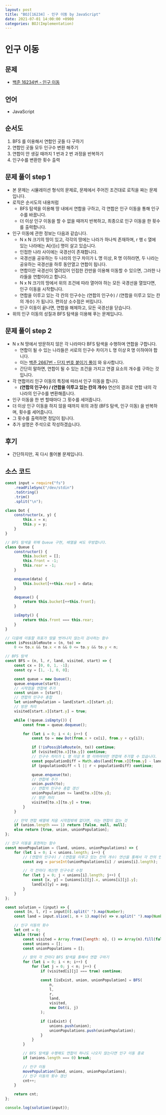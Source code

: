 ```yaml
---
layout: post
title: "BOJ[16234] - 인구 이동 by JavaScript"
date: 2021-07-01 14:00:00 +0900
categories: BOJ(Implementation)
---
```


# 인구 이동

## 문제

- [백준 16234번 - 인구 이동](https://www.acmicpc.net/problem/16234)

## 언어

- JavaScript

## 순서도

1. BFS 를 이용해서 연합인 곳들 다 구하기
2. 연합인 곳들 모두 인구수 변환 해주기
3. 연합이 안 생길 때까지 1 번과 2 번 과정을 반복하기
4. 인구수를 변환한 횟수 출력

## 문제 풀이 step 1

- 본 문제는 시뮬레이션 형식의 문제로, 문제에서 주어진 조건대로 로직을 짜는 문제입니다.
- 로직은 순서도의 내용처럼
  - BFS 탐색을 이용해 땅 내에서 연합을 구하고, 각 연합은 인구 이동을 통해 인구수를 바꿉니다.
  - 더 이상 인구 이동을 할 수 없을 때까지 반복하고, 최종으로 인구 이동을 한 횟수를 출력합니다.
- 인구 이동에 관한 정보는 다음과 같습니다.
  - N x N 크기의 땅이 있고, 각각의 땅에는 나라가 하나씩 존재하며, r 행 c 열에 있는 나라에는 A[r][c] 명이 살고 있습니다.
  - 인접한 나라 사이에는 국경선이 존재합니다.
  - 국경선을 공유하는 두 나라의 인구 차이가 L 명 이상, R 명 이하라면, 두 나라는 공유하는 국경선을 하루 동안열고 연합이 됩니다.
  - 연합이란 국경선이 열려있어 인접한 칸만을 이용해 이동할 수 있으면, 그러한 나라들을 연합이라고 합니다.
  - N x N 크기의 땅에서 위의 조건에 따라 열어야 하는 모든 국경선을 열었다면, 인구 이동을 시작합니다.
  - 연합을 이루고 있는 각 칸의 인구수는 (연합의 인구수) / (연합을 이루고 있는 칸의 개수) 가 됩니다. 편의상 소수점은 버립니다.
  - 인구 이동이 끝나면, 연합을 해체하고, 모든 국경선을 닫습니다.
- 위의 인구 이동의 성질과 BFS 탐색을 이용해 푸는 문제입니다.

## 문제 풀이 step 2

- N x N 땅에서 방문하지 않은 각 나라마다 BFS 탐색을 수행하며 연합을 구합니다.
  - 연합이 될 수 있는 나라들은 서로의 인구수 차이가 L 명 이상 R 명 이하여야 합니다.
  - 이는 [백준 2667번 - 단지 번호 붙이기 풀이](<https://qkrrlgh519.github.io/boj(bfs)/2021/03/31/BOJ-BFS-2667.html>) 와 유사합니다.
  - 간단히 말하면, 연합이 될 수 있는 조건을 가지고 연결 요소의 개수를 구하는 것입니다.
- 각 연합끼리 인구 이동의 특징에 따라서 인구 이동을 합니다.
  - **(연합의 인구수) / (연합을 이루고 있는 칸의 개수)** 연산의 결과로 연합 내의 각 나라의 인구수를 변환해줍니다.
- 인구 이동을 한 번 할때마다 그 횟수를 세어줍니다.
- 더 이상 인구 이동을 하지 않을 때까지 위의 과정 (BFS 탐색, 인구 이동) 을 반복하며, 횟수를 세어줍니다.
- 그 횟수를 출력하면 정답이 됩니다.
- 추가 설명은 주석으로 작성하겠습니다.

## 후기

- 간단하지만, 꼭 다시 풀어볼 문제입니다.

## 소스 코드

```jsx
const input = require("fs")
	.readFileSync("/dev/stdin")
	.toString()
	.trim()
	.split("\n");

class Dot {
	constructor(x, y) {
		this.x = x;
		this.y = y;
	}
}

// BFS 탐색을 위해 Queue 구현, 배열을 써도 무방합니다.
class Queue {
	constructor() {
		this.bucket = [];
		this.front = -1;
		this.rear = -1;
	}

	enqueue(data) {
		this.bucket[++this.rear] = data;
	}

	dequeue() {
		return this.bucket[++this.front];
	}

	isEmpty() {
		return this.front === this.rear;
	}
}

// 다음에 이동할 좌표가 땅을 벗어나지 않는지 검사하는 함수
const isPossibleRoute = (n, to) =>
	0 <= to.x && to.x < n && 0 <= to.y && to.y < n;

// BFS 탐색
const BFS = (n, l, r, land, visited, start) => {
	const cx = [0, 0, 1, -1];
	const cy = [1, -1, 0, 0];

	const queue = new Queue();
	queue.enqueue(start);
	// 시작점을 연합에 추가
	const union = [start];
	// 연합의 인구수 총합
	let unionPopulation = land[start.x][start.y];
	// 방문 처리
	visited[start.x][start.y] = true;

	while (!queue.isEmpty()) {
		const from = queue.dequeue();

		for (let i = 0; i < 4; i++) {
			const to = new Dot(from.x + cx[i], from.y + cy[i]);

			if (!isPossibleRoute(n, to)) continue;
			if (visited[to.x][to.y]) continue;
			// 인구수 차이가 L 명 이상 R 명 이하여야만 연합에 추가할 수 있습니다.
			const populationDiff = Math.abs(land[from.x][from.y] - land[to.x][to.y]);
			if (populationDiff < l || r < populationDiff) continue;

			queue.enqueue(to);
			// 연합에 추가
			union.push(to);
			// 연합의 인구수 총합 갱신
			unionPopulation += land[to.x][to.y];
			// 방문 처리
			visited[to.x][to.y] = true;
		}
	}

	// 만약 연합 배열에 처음 시작점밖에 없다면, 이는 연합이 없는 것
	if (union.length === 1) return [false, null, null];
	else return [true, union, unionPopulation];
};

// 인구 이동을 표현하는 함수
const movePopulation = (land, unions, unionPopulations) => {
	for (let i = 0; i < unions.length; i++) {
		// (연합의 인구수) / (연합을 이루고 있는 칸의 개수) 연산을 통해서 각 칸의 인구수를 계산
		const avg = parseInt(unionPopulations[i] / unions[i].length);

		// 각 칸마다 계산한 인구수로 수정
		for (let j = 0; j < unions[i].length; j++) {
			const [x, y] = [unions[i][j].x, unions[i][j].y];
			land[x][y] = avg;
		}
	}
};

const solution = (input) => {
	const [n, l, r] = input[0].split(" ").map(Number);
	const land = input.slice(1, n + 1).map((v) => v.split(" ").map(Number));

	// 인구 이동의 횟수
	let cnt = 0;
	while (true) {
		const visited = Array.from({length: n}, () => Array(n).fill(false));
		const unions = [];
		const unionPopulations = [];

		// 땅의 각 칸마다 BFS 탐색을 통해서 연합 구하기
		for (let i = 0; i < n; i++) {
			for (let j = 0; j < n; j++) {
				if (visited[i][j] === true) continue;

				const [isExist, union, unionPopulation] = BFS(
					n,
					l,
					r,
					land,
					visited,
					new Dot(i, j)
				);

				if (isExist) {
					unions.push(union);
					unionPopulations.push(unionPopulation);
				}
			}
		}

		// BFS 탐색을 수행해도 연합이 하나도 나오지 않는다면 인구 이동 종료
		if (unions.length === 0) break;

		// 인구 이동
		movePopulation(land, unions, unionPopulations);
		// 인구 이동의 횟수 갱신
		cnt++;
	}

	return cnt;
};

console.log(solution(input));
```
